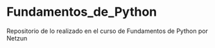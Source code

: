 # Fundamentos_de_Python
Repositorio de lo realizado en el curso de Fundamentos de Python por Netzun
